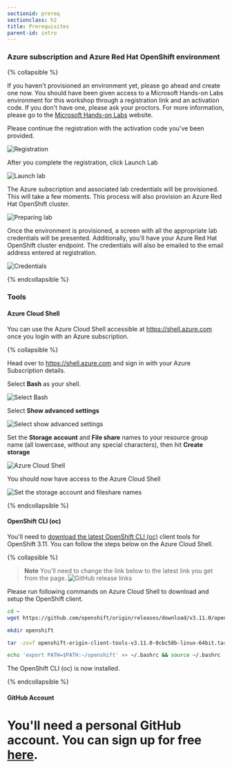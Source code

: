 ```yaml
---
sectionid: prereq
sectionclass: h2
title: Prerequisites
parent-id: intro
---
```


### Azure subscription and Azure Red Hat OpenShift environment

{% collapsible %}

If you haven't provisioned an environment yet, please go ahead and create one now. You should have been given access to a Microsoft Hands-on Labs environment for this workshop through a registration link and an activation code. If you don't have one, please ask your proctors. For more information, please go to the [Microsoft Hands-on Labs](https://www.microsoft.com/handsonlabs/) website.

Please continue the registration with the activation code you've been provided.

![Registration](media/managedlab/0-registration.png)

After you complete the registration, click Launch Lab

![Launch lab](media/managedlab/1-launchlab.png)

The Azure subscription and associated lab credentials will be provisioned. This will take a few moments. This process will also provision an Azure Red Hat OpenShift cluster.

![Preparing lab](media/managedlab/2-preparinglab.png)

Once the environment is provisioned, a screen with all the appropriate lab credentials will be presented. Additionally, you'll have your Azure Red Hat OpenShift cluster endpoint. The credentials will also be emailed to the email address entered at registration.

![Credentials](media/managedlab/3-credentials.png)

{% endcollapsible %}

### Tools

#### Azure Cloud Shell

You can use the Azure Cloud Shell accessible at <https://shell.azure.com> once you login with an Azure subscription.

{% collapsible %}

Head over to <https://shell.azure.com> and sign in with your Azure Subscription details.

Select **Bash** as your shell.

![Select Bash](media/cloudshell/0-bash.png)

Select **Show advanced settings**

![Select show advanced settings](media/cloudshell/1-mountstorage-advanced.png)

Set the **Storage account** and **File share** names to your resource group name (all lowercase, without any special characters), then hit **Create storage**

![Azure Cloud Shell](media/cloudshell/2-storageaccount-fileshare.png)

You should now have access to the Azure Cloud Shell

![Set the storage account and fileshare names](media/cloudshell/3-cloudshell.png)

{% endcollapsible %}

#### OpenShift CLI (oc)

You'll need to [download the latest OpenShift CLI (oc)](https://github.com/openshift/origin/releases/tag/v3.11.0) client tools for OpenShift 3.11. You can follow the steps below on the Azure Cloud Shell.

{% collapsible %}

> **Note** You'll need to change the link below to the latest link you get from the page.
> ![GitHub release links](media/github-oc-release.png)

Please run following commands on Azure Cloud Shell to download and setup the OpenShift client.

```sh
cd ~
wget https://github.com/openshift/origin/releases/download/v3.11.0/openshift-origin-client-tools-v3.11.0-0cbc58b-linux-64bit.tar.gz

mkdir openshift

tar -zxvf openshift-origin-client-tools-v3.11.0-0cbc58b-linux-64bit.tar.gz -C openshift --strip-components=1

echo 'export PATH=$PATH:~/openshift' >> ~/.bashrc && source ~/.bashrc

```

The OpenShift CLI (oc) is now installed.

{% endcollapsible %}

#### GitHub Account
You'll need a personal GitHub account. You can sign up for free [here](https://github.com/join).
=======

